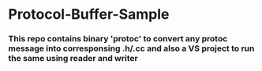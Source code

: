 # Protocol-Buffer-Sample

### This repo contains binary 'protoc' to convert any protoc message into corresponsing .h/.cc and also a VS project to run the same using reader and writer
